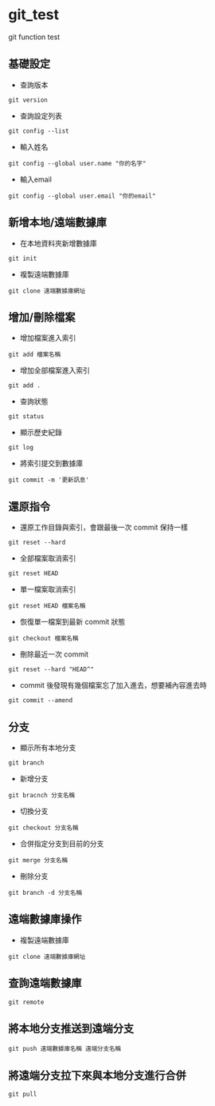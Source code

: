 # git_test
git function test

## 基礎設定

* 查詢版本
```
git version
```

* 查詢設定列表
```
git config --list
```

* 輸入姓名
```
git config --global user.name "你的名字"
```

* 輸入email
```
git config --global user.email "你的email"
```

## 新增本地/遠端數據庫

* 在本地資料夾新增數據庫
```
git init
```

* 複製遠端數據庫
```
git clone 遠端數據庫網址
```

## 增加/刪除檔案

* 增加檔案進入索引
```
git add 檔案名稱
```

* 增加全部檔案進入索引
```
git add .
```

* 查詢狀態
```
git status
```

* 顯示歷史紀錄
```
git log
```

* 將索引提交到數據庫
```
git commit -m '更新訊息'
```

## 還原指令
* 還原工作目錄與索引，會跟最後一次 commit 保持一樣
```
git reset --hard
```

* 全部檔案取消索引
```
git reset HEAD
```

* 單一檔案取消索引
```
git reset HEAD 檔案名稱
```

* 恢復單一檔案到最新 commit 狀態
```
git checkout 檔案名稱
```

* 刪除最近一次 commit 
```
git reset --hard "HEAD^"
```

* commit 後發現有幾個檔案忘了加入進去，想要補內容進去時
```
git commit --amend
```

## 分支

* 顯示所有本地分支
```
git branch
```

* 新增分支
```
git bracnch 分支名稱
```

* 切換分支
```
git checkout 分支名稱
```

* 合併指定分支到目前的分支
```
git merge 分支名稱
```

* 刪除分支
```
git branch -d 分支名稱
```

## 遠端數據庫操作

* 複製遠端數據庫
```
git clone 遠端數據庫網址
```

## 查詢遠端數據庫
```
git remote
```

## 將本地分支推送到遠端分支
```
git push 遠端數據庫名稱 遠端分支名稱
```

## 將遠端分支拉下來與本地分支進行合併
```
git pull
```

